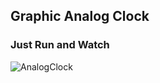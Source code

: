 
## Graphic Analog Clock

### Just Run and Watch

![AnalogClock](https://user-images.githubusercontent.com/36400368/124364197-90cc5b80-dc48-11eb-94cc-12c308744ce0.jpg)
